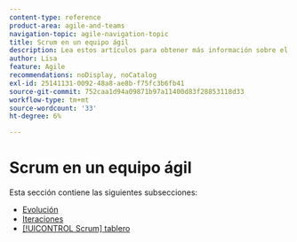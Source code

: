 ```yaml
---
content-type: reference
product-area: agile-and-teams
navigation-topic: agile-navigation-topic
title: Scrum en un equipo ágil
description: Lea estos artículos para obtener más información sobre el uso de Scrum en un equipo Agile.
author: Lisa
feature: Agile
recommendations: noDisplay, noCatalog
exl-id: 25141131-0092-48a8-ae8b-f75fc3b6fb41
source-git-commit: 752caa1d94a09871b97a11400d83f28853118d33
workflow-type: tm+mt
source-wordcount: '33'
ht-degree: 6%

---
```


# Scrum en un equipo ágil

Esta sección contiene las siguientes subsecciones:

* [Evolución](../../agile/use-scrum-in-an-agile-team/burndown/burndown.md)
* [Iteraciones](../../agile/use-scrum-in-an-agile-team/iterations/iterations.md)
* [[!UICONTROL Scrum] tablero](../../agile/use-scrum-in-an-agile-team/scrum-board/scrum-board.md)
